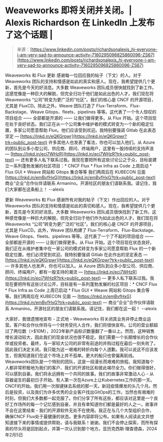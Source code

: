 <!--yml

category: 未分类

date: 2024-05-27 14:36:24

-->

# Weaveworks 即将关闭并关闭。| Alexis Richardson 在 LinkedIn 上发布了这个话题 | [](https://uk.linkedin.com/in/richardsonalexis?trk=public_post_reshare_feed-actor-image)

> 来源：[https://www.linkedin.com/posts/richardsonalexis_hi-everyone-i-am-very-sad-to-announce-activity-7160295096825860096-ZS67](https://www.linkedin.com/posts/richardsonalexis_hi-everyone-i-am-very-sad-to-announce-activity-7160295096825860096-ZS67)

Weaveworks 和 Flux 更新 感谢每一位回应我的帖子（下文）的人。对于 Weaveworks 团队的支持和情感是如此的真实和感人。现在，我希望提供几个更新，首先是今天的好消息。大多数 Weaveworks 团队成员很快就找到了新工作。这感觉像是一种巨大的解脱，但完全归功于他们是如此出色的人才。我们现在将 Weaveworks “公司”转变为更广泛的“社区”。我们的核心是 CNCF 的开源项目，尤其是 FluxCD。除此之外，Weave 团队打造了 Flux-Terraform、Flux-Backstage、Weave Gitops、fleets、pipelines 等等。这代表了一个令人惊叹的项目组合 —— 全部都是开源的 —— 让我们做得更多。从 Flux 开始。这个项目现在处于良好状态。我们正在从一个公司集中维护者的模式转变为一个新的稳定位置，多家公司愿意帮助 Flux。他们应该受到欢迎。我特别要强调 Gitlab 在此表态坚定 — [https://lnkd.in/eQKGrpwr](https://lnkd.in/eQKGrpwr?trk=public_post-text) 许多其他人也发表了看法，你也可以加入他们。从 Azure 的团队到众多小型公司、供应商、顾问、终端用户，这里有一股持续的支持声浪 — [https://lnkd.in/eci7WHzR](https://lnkd.in/eci7WHzR?trk=public_post-text) — 还有更多人私下联系过我。我现在要把所有这些讨论公之于众，目标是建立一系列蓬勃发展的社区项目：* CNCF Flux * Flux Infra as Code 上周启动 * Flux GUI * Weave 网站和 Gitops 集合等等 我们两周后在 KUBECON 见面 [https://lnkd.in/emBvfHxG](https://lnkd.in/emBvfHxG?trk=public_post-text) 商业“企业”合作伙伴请联系 Armanino。开源社区的朋友们请联系我。请记住，我们大家都在这条船上！ --alexis

更新 Weaveworks 和 Flux 感谢所有对我的帖子（下文）作出回应的人。对于 Weaveworks 团队的支持和情感是如此的真切和感人。现在，我希望提供几个更新，首先是今天的好消息。大多数 Weaveworks 团队成员很快找到了新工作。这种感觉像是一种巨大的解脱，但完全归功于他们作为如此出色的人才。我们现在将 Weaveworks “公司”转变为更广泛的“社区”。我们的核心是 CNCF 的开源项目，尤其是 FluxCD。此外，Weave 团队构建了 Flux-Terraform、Flux-Backstage、Weave Gitops、fleets、pipelines 等等。这代表了一个了不起的项目组合 —— 全部都是开源的 —— 让我们做得更多。从 Flux 开始。这个项目现在状态良好。我们正在从维护者集中在一家公司的模式转变为多家公司愿意帮助 Flux 的一个新稳定位置。他们必须受到欢迎。我特别要强调 Gitlab 在此作出的坚定表态 — [https://lnkd.in/eQKGrpwr](https://lnkd.in/eQKGrpwr?trk=public_post-text) — 许多其他人也发声，你也可以加入。从 Azure 团队到众多小型公司、供应商、顾问、终端用户，都有一股支持的潮流 — [https://lnkd.in/eci7WHzR](https://lnkd.in/eci7WHzR?trk=public_post-text) — 更多人私下联系过我。我现在要把所有这些讨论公开，目标是有一系列蓬勃发展的社区项目：* CNCF Flux * Flux Infra as Code 上周已启动 * Flux GUI * Weave 网站和 Gitops 集合等等。我们两周后在 KUBECON 见面 — [https://lnkd.in/emBvfHxG](https://lnkd.in/emBvfHxG?trk=public_post-text) — 商业“企业”合作伙伴请联系 Armanino。开源社区的朋友们请联系我。请记住，我们都在这一起！ --alexis

大家好，我很遗憾地宣布 - 正式地 - Weaveworks 将关闭其业务并停止商业运营。客户和合作伙伴将与一个财务受托人合作，我们将很快宣布。公司的营业额超过了两位数（>$10M），2023年新产品标识数量翻了一番以上。然而，这种销售增长波动较大，因此我们的现金状况也很不稳定。我们需要一个长期增长的合作伙伴或投资者。最终，与一家较大公司的非常有前途的并购过程在最后一刻失败了。因此我们决定关闭。我只能为这一艰难的转折向每个人道歉。我可以说这不应该发生，但我知道我们在这个市场上并不孤单。更大的船只也曾偏离航线。Weaveworks团队是一个特别的团队，这是一段漫长而艰难的旅程。我知道每个人都非常积极地为我们的客户、我们的开源社区和彼此竭尽全力。你们做得很好，可以感到自豪。我们将永远拥有一个共同的故事。我们的故事非常激动人心 - 从容器诞生的最初日子开始。有人第一次在Azure上让Kubernetes工作的那一天。CNCF的开始。我们用一次按键抹去系统的那一天。新冠疫情爆发的头几个月。然后是投资，以及我们为许多优秀的企业客户找出GitOps的工作。当然也有艰难的时刻，但我们大多数都一起克服了。你们分享了所有这些，都应该对这里是一个良好工作场所的每一个记忆感到自豪，并且有幸知道你们都是最好的人之一。故事并不会在这里结束 - 我们的开源软件无处不在使用。我正在与几个大型组织合作，确保CNCF Flux处于最健康的状态。更多内容即将公布。如果有人阅读此文并想知道接下来的事情或提供帮助，请与我联系！谢谢。我们不会停止探索，而所有探索的尽头将是回到起点，并第一次认识到那个地方。亚历克西斯·理查德森，2024年2月5日
